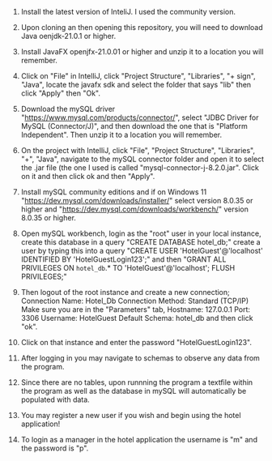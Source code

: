 1. Install the latest version of InteliJ. I used the community version.
2. Upon cloning an then opening this repository, you will need to download Java oenjdk-21.0.1 or higher.
3. Install JavaFX openjfx-21.0.01 or higher and unzip it to a location you will remember.
4. Click on "File" in IntelliJ, click "Project Structure", "Libraries", "+ sign", "Java", locate the javafx sdk and select the folder that says "lib" then click "Apply" then "Ok".

5. Download the mySQL driver "https://www.mysql.com/products/connector/", select "JDBC Driver for MySQL (Connector/J)", and then download the one that is "Platform Independent". Then unzip it to a location you will remember.
6. On the project with IntelliJ, click "File", "Project Structure", "Libraries", "+", "Java", navigate to the mySQL connector folder and open it to select the .jar file (the one I used is called "mysql-connector-j-8.2.0.jar". Click on it and then click ok and then "Apply".
7. Install mySQL community editions and if on Windows 11 "https://dev.mysql.com/downloads/installer/" select version 8.0.35 or higher and "https://dev.mysql.com/downloads/workbench/" version 8.0.35 or higher.
8. Open mySQL workbench, login as the "root" user in your local instance,
   create this database in a query "CREATE DATABASE hotel_db;"
   create a user by typing this into a query "CREATE USER 'HotelGuest'@'localhost' IDENTIFIED BY 'HotelGuestLogin123';"
   and then "GRANT ALL PRIVILEGES ON `hotel_db`.* TO 'HotelGuest'@'localhost';
             FLUSH PRIVILEGES;"
9. Then logout of the root instance and create a new connection;
   Connection Name: Hotel_Db
   Connection Method: Standard (TCP/IP)
   Make sure you are in the "Parameters" tab,
     Hostname: 127.0.0.1 Port: 3306
     Username: HotelGuest
     Default Schema: hotel_db
   and then click "ok".
10. Click on that instance and enter the password "HotelGuestLogin123".
11. After logging in you may navigate to schemas to observe any data from the program.

12. Since there are no tables, upon runnning the program a textfile within the program as well as the database in mySQL will automatically be populated with data.
13. You may register a new user if you wish and begin using the hotel application!

14. To login as a manager in the hotel application the username is "m" and the password is "p".
